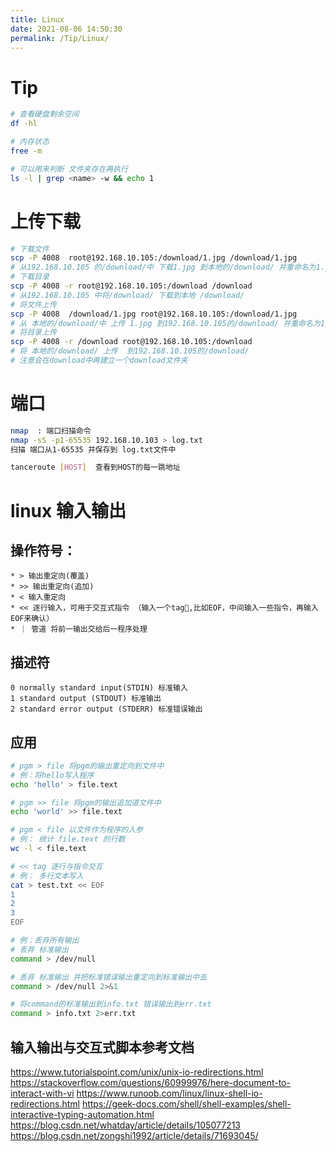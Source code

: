 ```yaml
---
title: Linux
date: 2021-08-06 14:50:30
permalink: /Tip/Linux/
---
```

# Tip
```sh
# 查看硬盘剩余空间
df -hl

# 内存状态
free -m

# 可以用来判断 文件夹存在再执行
ls -l | grep <name> -w && echo 1

```

# 上传下载
```sh
# 下载文件
scp -P 4008  root@192.168.10.105:/download/1.jpg /download/1.jpg
# 从192.168.10.105 的/download/中 下载1.jpg 到本地的/download/ 并重命名为1.jpg
# 下载目录
scp -P 4008 -r root@192.168.10.105:/download /download
# 从192.168.10.105 中将/download/ 下载到本地 /download/
# 将文件上传
scp -P 4008  /download/1.jpg root@192.168.10.105:/download/1.jpg
# 从 本地的/download/中 上传 1.jpg 到192.168.10.105的/download/ 并重命名为1.jpg
# 将目录上传
scp -P 4008 -r /download root@192.168.10.105:/download
# 将 本地的/download/ 上传  到192.168.10.105的/download/
# 注意会在download中再建立一个download文件夹
```

# 端口
```sh
nmap  : 端口扫描命令
nmap -sS -p1-65535 192.168.10.103 > log.txt
扫描 端口从1-65535 并保存到 log.txt文件中

tanceroute [HOST]  查看到HOST的每一跳地址 
```

# linux 输入输出
## 操作符号：
    * > 输出重定向(覆盖)
    * >> 输出重定向(追加)
    * < 输入重定向 
    * << 逐行输入，可用于交互式指令 （输入一个tag,比如EOF，中间输入一些指令，再输入EOF来确认）
    * ｜ 管道 将前一输出交给后一程序处理

## 描述符
    0 normally standard input(STDIN) 标准输入
    1 standard output (STDOUT) 标准输出
    2 standard error output (STDERR) 标准错误输出

## 应用
```sh
# pgm > file 将pgm的输出重定向到文件中
# 例：将hello写入程序
echo 'hello' > file.text

# pgm >> file 将pgm的输出追加道文件中
echo 'world' >> file.text

# pgm < file 以文件作为程序的入参
# 例： 统计 file.text 的行数
wc -l < file.text

# << tag 逐行与指令交互
# 例： 多行文本写入
cat > test.txt << EOF
1
2
3
EOF

# 例：丢弃所有输出
# 丢弃 标准输出
command > /dev/null

# 丢弃 标准输出 并把标准错误输出重定向到标准输出中去
command > /dev/null 2>&1

# 将command的标准输出到info.txt 错误输出到err.txt
command > info.txt 2>err.txt 

```
## 输入输出与交互式脚本参考文档
<https://www.tutorialspoint.com/unix/unix-io-redirections.html>
<https://stackoverflow.com/questions/60999976/here-document-to-interact-with-vi>
<https://www.runoob.com/linux/linux-shell-io-redirections.html>
<https://geek-docs.com/shell/shell-examples/shell-interactive-typing-automation.html>
<https://blog.csdn.net/whatday/article/details/105077213>
<https://blog.csdn.net/zongshi1992/article/details/71693045/>